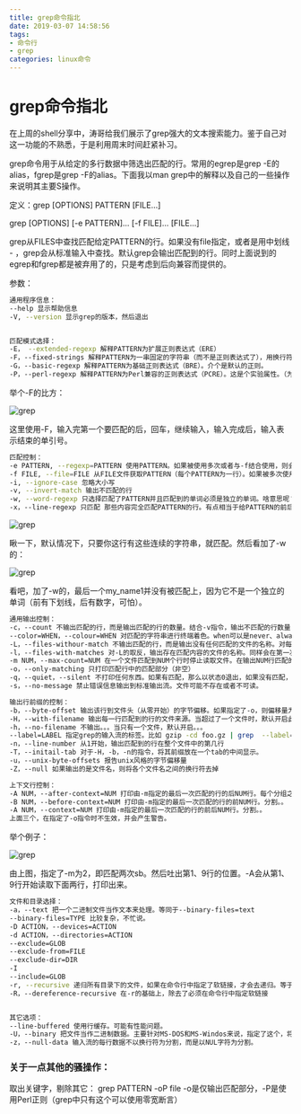 ```yaml
---
title: grep命令指北
date: 2019-03-07 14:58:56
tags:
- 命令行
- grep
categories: linux命令
---
```


# grep命令指北


在上周的shell分享中，涛哥给我们展示了grep强大的文本搜索能力。鉴于自己对这一功能的不熟悉，于是利用周末时间赶紧补习。

grep命令用于从给定的多行数据中筛选出匹配的行。常用的egrep是grep -E的alias，fgrep是grep -F的alias。下面我以man grep中的解释以及自己的一些操作来说明其主要S操作。
<!-- more -->
定义：grep [OPTIONS] PATTERN [FILE...]   

grep [OPTIONS] [-e PATTERN]... [-f FILE]... [FILE...]

grep从FILES中查找匹配给定PATTERN的行。如果没有file指定，或者是用中划线 - ，grep会从标准输入中查找。默认grep会输出匹配到的行。同时上面说到的egrep和fgrep都是被弃用了的，只是考虑到后向兼容而提供的。

参数：

```bash
通用程序信息：
--help 显示帮助信息
-V, --version 显示grep的版本，然后退出


匹配模式选择：
-E， --extended-regexp 解释PATTERN为扩展正则表达式（ERE）
-F，--fixed-strings 解释PATTERN为一串固定的字符串（而不是正则表达式了），用换行符分个，每一个都会被匹配到
-G，--basic-regexp 解释PATTERN为基础正则表达式（BRE）。介个是默认的正则。
-P，--perl-regexp 解释PATTERN为Perl兼容的正则表达式（PCRE）。这是个实验属性。（为啥没有javascript兼容的）
```
举个-F的比方：

![grep](/images/grep-1.png)

这里使用-F，输入完第一个要匹配的后，回车，继续输入，输入完成后，输入表示结束的单引号。

```bash
匹配控制：
-e PATTERN, --regexp=PATTERN 使用PATTERN。如果被使用多次或者与-f结合使用，则会查所有pattern
-f FILE, --file=FILE 从FILE文件获取PATTERN（每个PATTERN为一行）。如果被多次使用或者与-e结合，则查所有pattern
-i, --ignore-case 忽略大小写
-v, --invert-match 输出不匹配的行
-w, --word-regexp 只选择匹配了PATTERN并且匹配到的单词必须是独立的单词。啥意思呢？就是说匹配到的行中该word的前后不能是字母、数字、下划线。下面打个例子。
-x，--line-regexp 只匹配 那些内容完全匹配PATTERN的行。有点相当于给PATTERN的前后加了个^$
```
![grep](/images/grep-2.png)

瞅一下，默认情况下，只要你这行有这些连续的字符串，就匹配。然后看加了-w的：

![grep](/images/grep-3.png)

看吧，加了-w的，最后一个my_name1并没有被匹配上，因为它不是一个独立的单词（前有下划线，后有数字，可怕）。

```bash
通用输出控制：
-c，--count 不输出匹配的行，而是输出匹配的行的数量。结合-v指令，输出不匹配的行数量
--color=WHEN，--colour=WHEN 对匹配的字符串进行终端着色。when可以是never、always、auto
-L，--files-withour-match 不输出匹配的行，而是输出没有任何匹配的文件的名称。对每个文件的扫描会在有第一次匹配时终止。
-l，--files-with-matches 对-L的取反，输出存在匹配内容的文件的名称。同样会在第一次匹配到时终止哟。
-m NUM，--max-count=NUM 在一个文件匹配到NUM个行时停止读取文件。在输出NUM行匹配的行后，会吐出一个上下文。这个上下文就是最后一次成功匹配的那一行的位置。这个东西下面讲-A，-B，-C的时候有用哦。尽请期待思密达。如果配合-v，则会输出NUM个不匹配的行。
-o，--only-matching 只打印匹配行中的匹配部分（非空）
-q，--quiet，--silent 不打印任何东西。如果有匹配，那么以状态0退出，如果没有匹配，则非零退出。
-s，--no-message 禁止错误信息输出到标准输出流。文件可能不存在或者不可读。
```


```bash
输出行前缀的控制：
-b，--byte-offset 输出该行到文件头（从零开始）的字节偏移。如果指定了-o，则偏移量为匹配到的字符串的偏移量
-H，--with-filename 输出每一行匹配到的行的文件来源。当超过了一个文件时，默认开启此命令。
-h，--no-filename 不输出。。。当只有一个文件，默认开启。。。
--label=LABEL 指定grep的输入流的标签。比如 gzip -cd foo.gz | grep  --label=foo  -H  something理解为gzip输出流pipe给grep，grep接收数据以label为依据。
-n，--line-number 从1开始，输出匹配到的行在整个文件中的第几行
-T，--initail-tab 对于-H，-b，-n的指令，将其前缀放在一个tab的中间显示。
-u，--unix-byte-offsets 报告unix风格的字节偏移量
-Z，--null 如果输出的是文件名，则将各个文件名之间的换行符去掉
```


```bash
上下文行控制：
-A NUM，--after-context=NUM 打印由-m指定的最后一次匹配的行的后NUM行。每个分组之间以两个中划线‘- -’分割
-B NUM，--before-context=NUM 打印由-m指定的最后一次匹配的行的前NUM行。分割。。
-A NUM，--context=NUM 打印由-m指定的最后一次匹配的行的前后NUM行。分割。。
上面三个，在指定了-o指令时不生效，并会产生警告。
```
举个例子：

![grep](/images/grep-4.png)

由上图，指定了-m为2，即匹配两次sb。然后吐出第1、9行的位置。-A会从第1、9行开始读取下面两行，打印出来。

```bash
文件和目录选择：
-a，--text 把一个二进制文件当作文本来处理。等同于--binary-files=text
--binary-files=TYPE 比较复杂，不忙说。
-D ACTION，--devices=ACTION
-d ACTION，--directories=ACTION
--exclude=GLOB
--exclude-from=FILE
--exclude-dir=DIR
-I
--include=GLOB
-r, --recursive 递归所有目录下的文件，如果在命令行中指定了软链接，才会去递归。等于-d recurse
-R，--dereference-recursive 在-r的基础上，除去了必须在命令行中指定软链接


其它选项：
--line-buffered 使用行缓存。可能有性能问题。
-U，--binary 把文件当作二进制数据。主要针对MS-DOS和MS-Windos来说，指定了这个，将不会默认开启对CR的清除。在其他平台上无效。
-z，--null-data 输入流的每行数据不以换行符为分割，而是以NUL字符为分割。
```

### 关于一点其他的骚操作：

取出关键字，剔除其它：
grep PATTERN -oP file
-o是仅输出匹配部分，-P是使用Perl正则（grep中只有这个可以使用零宽断言）

